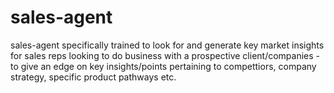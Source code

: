 # sales-agent
sales-agent specifically trained to look for and generate key market insights for sales reps looking to do business with a prospective client/companies - to give an edge on key insights/points pertaining to compettiors, company strategy, specific product pathways etc.
